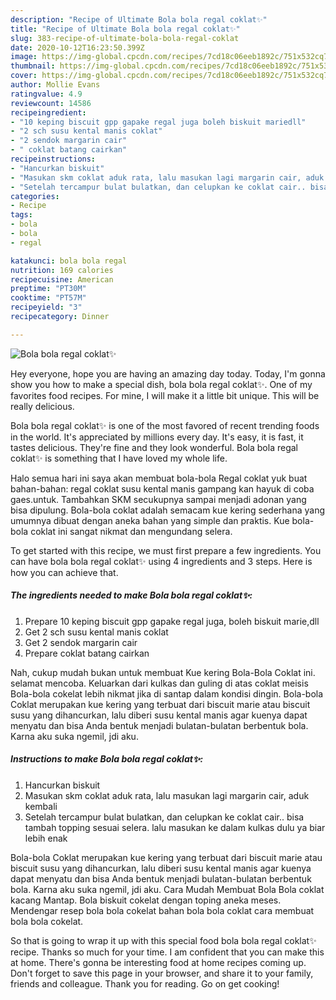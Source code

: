 ```yaml
---
description: "Recipe of Ultimate Bola bola regal coklat✨"
title: "Recipe of Ultimate Bola bola regal coklat✨"
slug: 383-recipe-of-ultimate-bola-bola-regal-coklat
date: 2020-10-12T16:23:50.399Z
image: https://img-global.cpcdn.com/recipes/7cd18c06eeb1892c/751x532cq70/bola-bola-regal-coklat✨-foto-resep-utama.jpg
thumbnail: https://img-global.cpcdn.com/recipes/7cd18c06eeb1892c/751x532cq70/bola-bola-regal-coklat✨-foto-resep-utama.jpg
cover: https://img-global.cpcdn.com/recipes/7cd18c06eeb1892c/751x532cq70/bola-bola-regal-coklat✨-foto-resep-utama.jpg
author: Mollie Evans
ratingvalue: 4.9
reviewcount: 14586
recipeingredient:
- "10 keping biscuit gpp gapake regal juga boleh biskuit mariedll"
- "2 sch susu kental manis coklat"
- "2 sendok margarin cair"
- " coklat batang cairkan"
recipeinstructions:
- "Hancurkan biskuit"
- "Masukan skm coklat aduk rata, lalu masukan lagi margarin cair, aduk kembali"
- "Setelah tercampur bulat bulatkan, dan celupkan ke coklat cair.. bisa tambah topping sesuai selera. lalu masukan ke dalam kulkas dulu ya biar lebih enak"
categories:
- Recipe
tags:
- bola
- bola
- regal

katakunci: bola bola regal 
nutrition: 169 calories
recipecuisine: American
preptime: "PT30M"
cooktime: "PT57M"
recipeyield: "3"
recipecategory: Dinner

---
```



![Bola bola regal coklat✨](https://img-global.cpcdn.com/recipes/7cd18c06eeb1892c/751x532cq70/bola-bola-regal-coklat✨-foto-resep-utama.jpg)

Hey everyone, hope you are having an amazing day today. Today, I'm gonna show you how to make a special dish, bola bola regal coklat✨. One of my favorites food recipes. For mine, I will make it a little bit unique. This will be really delicious.

Bola bola regal coklat✨ is one of the most favored of recent trending foods in the world. It's appreciated by millions every day. It's easy, it is fast, it tastes delicious. They're fine and they look wonderful. Bola bola regal coklat✨ is something that I have loved my whole life.

Halo semua hari ini saya akan membuat bola-bola Regal coklat yuk buat bahan-bahan: regal coklat susu kental manis gampang kan hayuk di coba gaes.untuk. Tambahkan SKM secukupnya sampai menjadi adonan yang bisa dipulung. Bola-bola coklat adalah semacam kue kering sederhana yang umumnya dibuat dengan aneka bahan yang simple dan praktis. Kue bola-bola coklat ini sangat nikmat dan mengundang selera.


To get started with this recipe, we must first prepare a few ingredients. You can have bola bola regal coklat✨ using 4 ingredients and 3 steps. Here is how you can achieve that.

<!--inarticleads1-->

##### The ingredients needed to make Bola bola regal coklat✨:

1. Prepare 10 keping biscuit gpp gapake regal juga, boleh biskuit marie,dll
1. Get 2 sch susu kental manis coklat
1. Get 2 sendok margarin cair
1. Prepare  coklat batang cairkan


Nah, cukup mudah bukan untuk membuat Kue kering Bola-Bola Coklat ini. selamat mencoba. Keluarkan dari kulkas dan guling di atas coklat meisis Bola-bola cokelat lebih nikmat jika di santap dalam kondisi dingin. Bola-bola Coklat merupakan kue kering yang terbuat dari biscuit marie atau biscuit susu yang dihancurkan, lalu diberi susu kental manis agar kuenya dapat menyatu dan bisa Anda bentuk menjadi bulatan-bulatan berbentuk bola. Karna aku suka ngemil, jdi aku. 

<!--inarticleads2-->

##### Instructions to make Bola bola regal coklat✨:

1. Hancurkan biskuit
1. Masukan skm coklat aduk rata, lalu masukan lagi margarin cair, aduk kembali
1. Setelah tercampur bulat bulatkan, dan celupkan ke coklat cair.. bisa tambah topping sesuai selera. lalu masukan ke dalam kulkas dulu ya biar lebih enak


Bola-bola Coklat merupakan kue kering yang terbuat dari biscuit marie atau biscuit susu yang dihancurkan, lalu diberi susu kental manis agar kuenya dapat menyatu dan bisa Anda bentuk menjadi bulatan-bulatan berbentuk bola. Karna aku suka ngemil, jdi aku. Cara Mudah Membuat Bola Bola coklat kacang Mantap. Bola biskuit cokelat dengan toping aneka meses. Mendengar resep bola bola cokelat bahan bola bola coklat cara membuat bola bola cokelat. 

So that is going to wrap it up with this special food bola bola regal coklat✨ recipe. Thanks so much for your time. I am confident that you can make this at home. There's gonna be interesting food at home recipes coming up. Don't forget to save this page in your browser, and share it to your family, friends and colleague. Thank you for reading. Go on get cooking!
